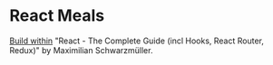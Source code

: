 # React Meals

[Build within](https://www.udemy.com/course/react-the-complete-guide-incl-redux/) "React - The Complete Guide (incl Hooks, React Router, Redux)" by Maximilian Schwarzmüller.
